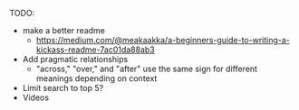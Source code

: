 TODO:

- make a better readme
  - https://medium.com/@meakaakka/a-beginners-guide-to-writing-a-kickass-readme-7ac01da88ab3
- Add pragmatic relationships
  - "across," "over," and "after" use the same sign for different meanings depending on context
- Limit search to top 5?
- Videos

